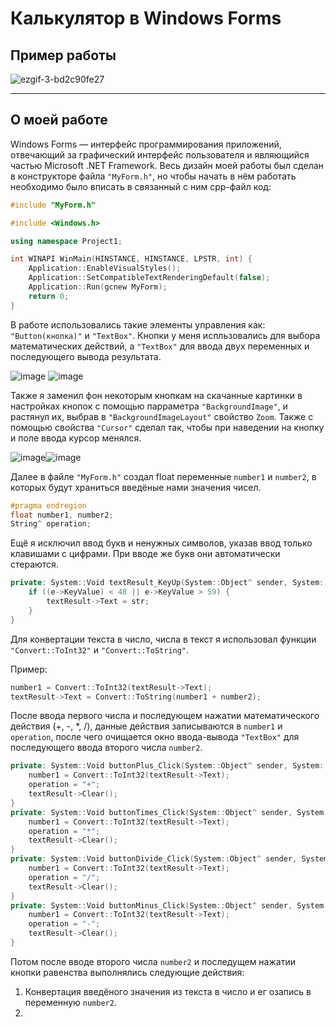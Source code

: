 # Калькулятор в Windows Forms
## Пример работы
![ezgif-3-bd2c90fe27](https://github.com/Sazukiro/Calculator-Windows-Forms/assets/133951840/9fb5465b-effe-433e-9cc8-e63212ffd998)

---

## О моей работе
Windows Forms — интерфейс программирования приложений, отвечающий за графический интерфейс пользователя и являющийся частью Microsoft .NET Framework. Весь дизайн моей работы был сделан в конструкторе файла `"MyForm.h"`, но чтобы начать в нём работать необходимо было вписать в связанный с ним cpp-файл код:

```cpp
#include "MyForm.h"

#include <Windows.h>

using namespace Project1;

int WINAPI WinMain(HINSTANCE, HINSTANCE, LPSTR, int) {
    Application::EnableVisualStyles();
    Application::SetCompatibleTextRenderingDefault(false);
    Application::Run(gcnew MyForm);
    return 0;
}
```
В работе использовались такие элементы управления как: `"Button(кнопка)"` и `"TextBox"`. Кнопки у меня испльзовались для выбора математических действий, а `"TextBox"` для ввода двух переменных и последующего вывода результата.

![image](https://github.com/Sazukiro/Calculator-Windows-Forms/assets/133951840/f1b7cdb2-fe25-4c7f-acf6-d4cbc89253f9) ![image](https://github.com/Sazukiro/Calculator-Windows-Forms/assets/133951840/a0f8af70-83b5-46e6-b89a-6960320ef3e9)


Также я заменил фон некоторым кнопкам на скачанные картинки в настройках кнопок с помощью парраметра `"BackgroundImage"`, и растянул их, выбрав в `"BackgroundImageLayout"` свойство `Zoom`. Также с помощью свойства `"Cursor"` сделал так, чтобы при наведении на кнопку и поле ввода курсор менялся.

![image](https://github.com/Sazukiro/Calculator-Windows-Forms/assets/133951840/0df69e12-8553-48ff-8451-8e61cb4ee344)![image](https://github.com/Sazukiro/Calculator-Windows-Forms/assets/133951840/23699f79-87a5-4ba9-a0f5-ad43b400bf9c)

Далее в файле `"MyForm.h"` создал float переменные `number1` и `number2`, в которых будут храниться введёные нами значения чисел.

```cpp
#pragma endregion
float number1, number2;
String^ operation;
```
Ещё я исключил ввод букв и ненужных символов, указав ввод только клавишами с цифрами. При вводе же букв они автоматически стераются.

```cpp
private: System::Void textResult_KeyUp(System::Object^ sender, System::Windows::Forms::KeyEventArgs^ e) {
	if ((e->KeyValue) < 48 || e->KeyValue > 59) {
		textResult->Text = str;
	}
}
```
Для конвертации текста в число, числа в текст я использовал функции `"Convert::ToInt32"` и `"Convert::ToString"`.

Пример:

```cpp
number1 = Convert::ToInt32(textResult->Text);
textResult->Text = Convert::ToString(number1 + number2);
```

После ввода первого числа и последующем нажатии математического действия (+, -, *, /), данные действия записываются в `number1` и `operation`, после чего очищается окно ввода-вывода `"TextBox"` для последующего ввода второго числа `number2`.

```cpp
private: System::Void buttonPlus_Click(System::Object^ sender, System::EventArgs^ e) {
	number1 = Convert::ToInt32(textResult->Text);
	operation = "+";
	textResult->Clear();
}
private: System::Void buttonTimes_Click(System::Object^ sender, System::EventArgs^ e) {
	number1 = Convert::ToInt32(textResult->Text);
	operation = "*";
	textResult->Clear();
}
private: System::Void buttonDivide_Click(System::Object^ sender, System::EventArgs^ e) {
	number1 = Convert::ToInt32(textResult->Text);
	operation = "/";
	textResult->Clear();
}
private: System::Void buttonMinus_Click(System::Object^ sender, System::EventArgs^ e) {
	number1 = Convert::ToInt32(textResult->Text);
	operation = "-";
	textResult->Clear();
}
```
Потом после вводе второго числа `number2` и последущем нажатии кнопки равенства выполнялись следующие действия:

1) Конвертация введёного значения из текста в число и ег озапись в переменную `number2`.
2) 
